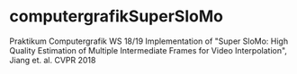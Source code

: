 # computergrafikSuperSloMo
Praktikum Computergrafik WS 18/19 Implementation of "Super SloMo: High Quality Estimation of Multiple Intermediate Frames for Video Interpolation", Jiang et. al. CVPR 2018
